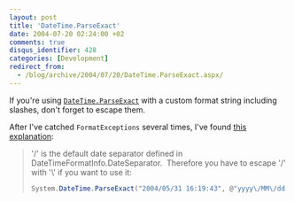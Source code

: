 ```yaml
---
layout: post
title: 'DateTime.ParseExact'
date: 2004-07-20 02:24:00 +02
comments: true
disqus_identifier: 428
categories: [Development]
redirect_from:
  - /blog/archive/2004/07/20/DateTime.ParseExact.aspx/
---
```


If you're using [`DateTime.ParseExact`](http://msdn.microsoft.com/library/en-us/cpref/html/frlrfSystemDateTimeClassParseExactTopic.asp) with a custom format string including slashes, don't forget to escape them.

After I've catched `FormatExceptions` several times, I've found [this explanation](http://www.error-bank.com/microsoft.public.dotnet.framework/73802_Thread.aspx):

> '/' is the default date separator defined in DateTimeFormatInfo.DateSeparator.  Therefore you have to escape '/' with '\\' if you want to use it:
>
> ``` csharp
> System.DateTime.ParseExact("2004/05/31 16:19:43", @"yyyy\/MM\/dd HH:mm:ss", null);
> ```

